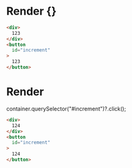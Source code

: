 # Render {}
```html
<div>
  123
</div>
<button
  id="increment"
>
  123
</button>
```


# Render 
container.querySelector("#increment")?.click();

```html
<div>
  124
</div>
<button
  id="increment"
>
  124
</button>
```